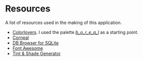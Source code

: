 # Resources

A list of resources used in the making of this application.

- [Colorlovers](https://www.colourlovers.com). I used the palette _[b_o_r_e_a_l](https://www.colourlovers.com/palette/1032907/b_o_r_e_a_l)_ as a starting point.
- [Corneal](https://github.com/thebrianemory/corneal)
- [DB Browser for SQLite](https://sqlitebrowser.org/)
- [Font Awesome](https://fontawesome.com)
- [Tint & Shade Generator](https://maketintsandshades.com/)
